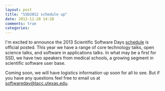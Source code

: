 ```yaml
---
layout: post
title: "SSD2012 schedule up"
date: 2012-11-28 14:28
comments: true
categories: 
---
```

I'm excited to announce the 2013 Scientific Software Days [schedule]({{root_url}}/meetings/2012/#schedule) is official
posted.  This year we have a range of core technology talks, open science
talks, and software in applications talks.  In what may be a first for SSD, we
have two speakers from medical schools, a growing segment in scientific
software user base.

Coming soon, we will have logistics information up soon for all to see.  But if
you have any questions feel free to email us at softwareday@tacc.utexas.edu.
